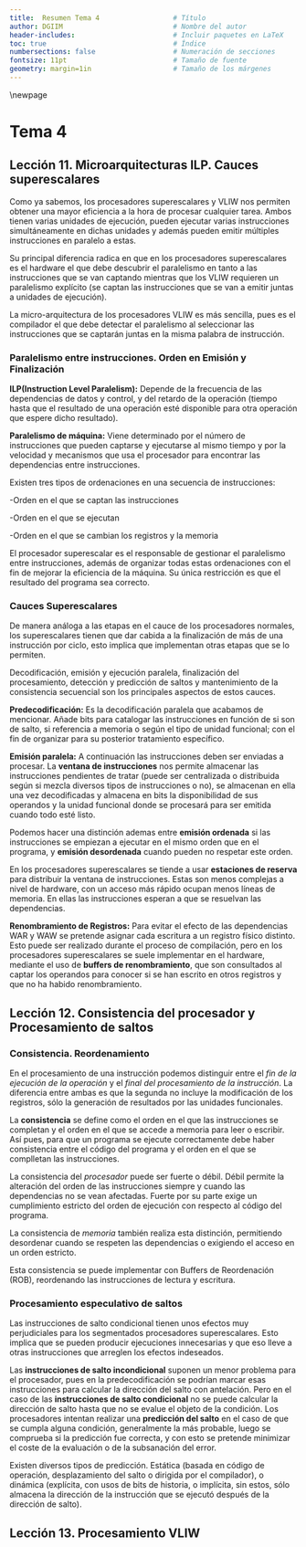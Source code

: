 ```yaml
---
title:	Resumen Tema 4					# Título
author: DGIIM	                    	# Nombre del autor
header-includes:      	 	        	# Incluir paquetes en LaTeX
toc: true                   			# Índice
numbersections: false       			# Numeración de secciones
fontsize: 11pt              			# Tamaño de fuente
geometry: margin=1in        			# Tamaño de los márgenes
---
```


\newpage

# Tema 4

## Lección 11. Microarquitecturas ILP. Cauces superescalares

Como ya sabemos, los procesadores superescalares y VLIW nos permiten
obtener una mayor eficiencia a la hora de procesar cualquier
tarea. Ambos tienen varias unidades de ejecución, pueden ejecutar
varias instrucciones simultáneamente en dichas unidades y además
pueden emitir múltiples instrucciones en paralelo a estas.

Su principal diferencia radica en que en los procesadores
superescalares es el hardware el que debe descubrir el paralelismo en
tanto a las instrucciones que se van captando mientras que los VLIW
requieren un paralelismo explícito (se captan las instrucciones que se
van a emitir juntas a unidades de ejecución).

La micro-arquitectura de los procesadores VLIW es más sencilla, pues
es el compilador el que debe detectar el paralelismo al seleccionar
las instrucciones que se captarán juntas en la misma palabra de
instrucción.

### Paralelismo entre instrucciones. Orden en Emisión y Finalización

**ILP(Instruction Level Paralelism):**
Depende de la frecuencia de las dependencias de datos y control, y del
retardo de la operación (tiempo hasta que el resultado de una
operación esté disponible para otra operación que espere dicho
resultado).

**Paralelismo de máquina:**
Viene determinado por el número de instrucciones que pueden captarse y
ejecutarse al mismo tiempo y por la velocidad y mecanismos que usa el
procesador para encontrar las dependencias entre instrucciones.

Existen tres tipos de ordenaciones en una secuencia de instrucciones:

-Orden en el que se captan las instrucciones

-Orden en el que se ejecutan

-Orden en el que se cambian los registros y la memoria

El procesador superescalar es el responsable de gestionar el
paralelismo entre instrucciones, además de organizar todas estas
ordenaciones con el fin de mejorar la eficiencia de la máquina. Su
única restricción es que el resultado del programa sea correcto.

### Cauces Superescalares

De manera análoga a las etapas en el cauce de los procesadores
normales, los superescalares tienen que dar cabida a la finalización
de más de una instrucción por ciclo, esto implica que implementan
otras etapas que se lo permiten.

Decodificación, emisión y ejecución paralela, finalización del
procesamiento, detección y predicción de saltos y mantenimiento de la
consistencia secuencial son los principales aspectos de estos cauces.

**Predecodificación:** Es la decodificación paralela que acabamos de
mencionar. Añade bits para catalogar las instrucciones en función de
si son de salto, si referencia a memoria o según el tipo de unidad
funcional; con el fin de organizar para su posterior tratamiento
específico.

**Emisión paralela:** A continuación las instrucciones deben ser
enviadas a procesar. La **ventana de instrucciones** nos permite almacenar
las instrucciones pendientes de tratar (puede ser centralizada o
distribuida según si mezcla diversos tipos de instrucciones o no), se
almacenan en ella una vez decodificadas y almacena en bits la
disponibilidad de sus operandos y la unidad funcional donde se
procesará para ser emitida cuando todo esté listo.

Podemos hacer una distinción ademas entre **emisión ordenada** si las
instrucciones se empiezan a ejecutar en el mismo orden que en el
programa, y **emisión desordenada** cuando pueden no respetar este
orden.

En los procesadores superescalares se tiende a usar **estaciones de
reserva** para distribuir la ventana de instrucciones. Estas son menos
complejas a nivel de hardware, con un acceso más rápido ocupan menos
líneas de memoria. En ellas las instrucciones esperan a que se
resuelvan las dependencias.

**Renombramiento de Registros:** Para evitar el efecto de las
dependencias WAR y WAW se pretende asignar cada escritura a un
registro físico distinto. Esto puede ser realizado durante el proceso
de compilación, pero en los procesadores superescalares se suele
implementar en el hardware, mediante el uso de **buffers de
renombramiento**, que son consultados al captar los operandos para
conocer si se han escrito en otros registros y que no ha habido
renombramiento. 


## Lección 12. Consistencia del procesador y Procesamiento de saltos

### Consistencia. Reordenamiento

En el procesamiento de una instrucción podemos distinguir entre el *fin
de la ejecución de la operación* y el *final del procesamiento de la
instrucción*. La diferencia entre ambas es que la segunda no incluye la
modificación de los registros, sólo la generación de resultados por
las unidades funcionales.

La **consistencia** se define como el orden en el que las
instrucciones se completan y el orden en el que se accede a memoria
para leer o escribir. Así pues, para que un programa se ejecute
correctamente debe haber consistencia entre el código del programa y
el orden en el que se complletan las instrucciones.

La consistencia del *procesador* puede ser fuerte o débil. Débil permite
la alteración del orden de las instrucciones siempre y cuando las
dependencias no se vean afectadas. Fuerte por su parte exige un
cumplimiento estricto del orden de ejecución con respecto al código
del programa.

La consistencia de *memoria* también realiza esta distinción,
permitiendo desordenar cuando se respeten las dependencias o exigiendo
el acceso en un orden estricto.

Esta consistencia se puede implementar con Buffers de Reordenación
(ROB), reordenando las instrucciones de lectura y escritura.

### Procesamiento especulativo de saltos

Las instrucciones de salto condicional tienen unos efectos muy
perjudiciales para los segmentados procesadores superescalares. Esto
implica que se pueden producir ejecuciones innecesarias y que eso
lleve a otras instrucciones que arreglen los efectos indeseados.

Las **instrucciones de salto incondicional** suponen un menor problema
para el procesador, pues en la predecodificación se podrían marcar
esas instrucciones para calcular la dirección del salto con
antelación. Pero en el caso de las **instrucciones de salto
condicional** no se puede calcular la dirección de salto hasta que no
se evalue el objeto de la condición. Los procesadores intentan
realizar una **predicción del salto** en el caso de que se cumpla alguna
condición, generalmente la más probable, luego se comprueba si la
predicción fue correcta, y con esto se pretende minimizar el coste de
la evaluación o de la subsanación del error.

Existen diversos tipos de predicción. Estática (basada en código de
operación, desplazamiento del salto o dirigida por el compilador), o
dinámica (explícita, con usos de bits de historia, o implícita, sin
estos, sólo almacena la dirección de la instrucción que se ejecutó
después de la dirección de salto).

## Lección 13. Procesamiento VLIW
